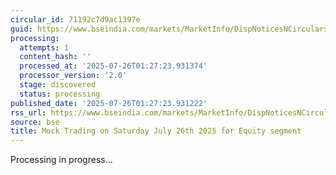 ```yaml
---
circular_id: 71192c7d9ac1397e
guid: https://www.bseindia.com/markets/MarketInfo/DispNoticesNCirculars.aspx?Noticeid={13616547-6654-423E-86CD-5DAAEDD158B3}&noticeno=20250725-1&dt=07/25/2025&icount=1&totcount=69&flag=0
processing:
  attempts: 1
  content_hash: ''
  processed_at: '2025-07-26T01:27:23.931374'
  processor_version: '2.0'
  stage: discovered
  status: processing
published_date: '2025-07-26T01:27:23.931222'
rss_url: https://www.bseindia.com/markets/MarketInfo/DispNoticesNCirculars.aspx?Noticeid={13616547-6654-423E-86CD-5DAAEDD158B3}&noticeno=20250725-1&dt=07/25/2025&icount=1&totcount=69&flag=0
source: bse
title: Mock Trading on Saturday July 26th 2025 for Equity segment
---
```


Processing in progress...